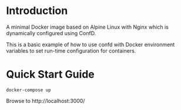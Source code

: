 # Introduction
A minimal Docker image based on Alpine Linux with Nginx
which is dynamically configured using ConfD.

This is a basic example of how to use confd with Docker environment variables
to set run-time configuration for containers.

# Quick Start Guide
`docker-compose up`

Browse to http://localhost:3000/
